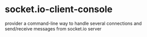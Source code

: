 socket.io-client-console
========================

provider a command-line way to handle several connections and send/receive messages from socket.io server
